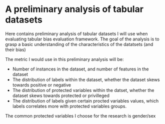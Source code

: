 # A preliminary analysis of tabular datasets

Here contains preliminary analysis of tabular datasets I will use when evaluating tabular bias evaluation framework. The goal of the analysis is to grasp a basic understanding of the characteristics of the datatsets (and their bias)

The metric I would use in this preliminary analysis will be:
- Number of instances in the dataset, and number of features in the dataset
- The distribution of labels within the dataset, whether the dataset skews towards positive or negative
- The distribution of protected variables within the datset, whether the dataset  skews towards protected or privilleged
- The distribution of labels given certain procted variables values, which labels correlates more with protected variables groups.

The common protected variables I choose for the research is gender/sex